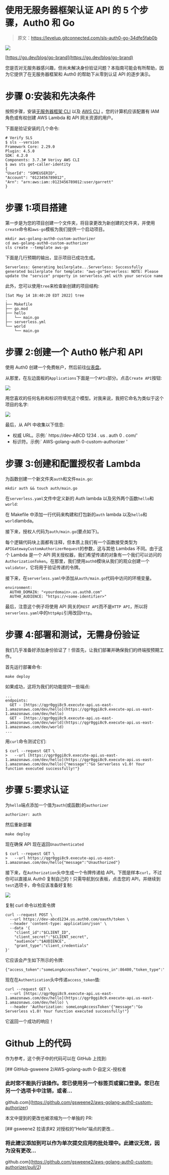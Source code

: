 # 使用无服务器框架认证 API 的 5 个步骤，Auth0 和 Go

> 原文：<https://levelup.gitconnected.com/sls-auth0-go-34dfe5fab0b>

![](img/56447dc2dddf7e1abc391b6e95df7e3b.png)

[https://go.dev/blog/go-brand](https://go.dev/blog/go-brand)

您是否对无服务器感兴趣，但尚未解决身份验证问题？本指南可能会有所帮助，因为它提供了在无服务器框架和 Auth0 的帮助下从零到认证 API 的逐步演示。

# 步骤 0:安装和先决条件

按照步骤，安装[无服务器框架 CLI](https://serverless.readme.io/docs/configuring-aws) 以及 [AWS CLI](https://docs.aws.amazon.com/cli/latest/userguide/getting-started-install.html) 。您的计算机应该配置有 IAM 角色或有权创建 AWS Lambda 和 API 网关资源的用户。

下面是验证安装的几个命令:

```
# Verify SLS
$ sls --version
Framework Core: 2.29.0
Plugin: 4.5.0
SDK: 4.2.0
Components: 3.7.3# Verivy AWS CLI
$ aws sts get-caller-identity
{
"UserId": "SOMEUSERID",
"Account": "0123456789012",
"Arn": "arn:aws:iam::0123456789012:user/garrett"
}
```

# 步骤 1:项目搭建

第一步是为您的项目创建一个文件夹，将目录更改为新创建的文件夹，并使用`create`命令和`aws-go`模板为我们提供一个启动项目。

```
mkdir aws-golang-auth0-custom-authorizer
cd aws-golang-auth0-custom-authorizer
sls create --template aws-go
```

下面是几行预期的输出，显示项目已成功生成。

```
Serverless: Generating boilerplate...Serverless: Successfully generated boilerplate for template: "aws-go"Serverless: NOTE: Please update the "service" property in serverless.yml with your service name
```

此外，您可以使用`tree`来检查新创建的项目结构:

```
[Sat May 14 18:40:20 EDT 2022] tree
.
├── Makefile
├── go.mod
├── hello
│   └── main.go
├── serverless.yml
└── world
    └── main.go
```

# 步骤 2:创建一个 Auth0 帐户和 API

使用 Auth0 创建一个免费帐户，然后前往[仪表盘](https://manage.auth0.com/dashboard/)。

从那里，在左边面板的`Applications`下面是一个`APIs`部分。点击`Create API`按钮:

![](img/be6c0f327412df8f4fb91bf7a2726b93.png)

用您喜欢的任何名称和标识符填充这个模型。对我来说，我把它命名为类似于这个项目的名字:

![](img/58465ddbc2e1dc04ce907e83f3e54293.png)

最后，从 API 中收集以下信息:

*   权威 URL。示例:` https://dev-ABCD 1234 . us . auth 0 . com/'
*   标识符。示例:` AWS-golang-auth 0-custom-authorizer '

# 步骤 3:创建和配置授权者 Lambda

为函数创建一个新文件夹`auth`和文件`main.go`:

```
mkdir auth && touch auth/main.go
```

在`serverless.yaml`文件中定义新的 Auth lambda 以及另外两个函数`hello`和`world`:

在 Makefile 中添加一行代码来构建和打包新的`auth` lambda 以及`hello`和`world`lambda。

接下来，授权人代码为`auth/main.go`(要点如下)。

每个逻辑代码块上面都有注释，但本质上我们有一个函数接受类型为`APIGatewayCustomAuthorizerRequest`的参数，这与其他 Lambdas 不同。由于这个 Lambda 是一个 API 网关授权器，我们希望传递的对象有一个我们可以访问的`AuthorizationToken`。在那里，我们使用`auth0`模块从我们的观众创建一个`validator`，它将用于验证传递的令牌。

接下来，在`serverless.yaml`中添加从`auth/main.go`代码中访问的环境变量。

```
environment:
  AUTH0_DOMAIN: "<yourdomain>.us.auth0.com"
  AUTH0_AUDIENCE: "https://<some-identifier>"
```

最后，注意这个例子将使用 API 网关的`REST API`而不是`HTTP API`，所以将`serverless.yaml`中的`httpApi`引用改回`http`。

# 步骤 4:部署和测试，无需身份验证

我们几乎准备好添加身份验证了！但首先，让我们部署并确保我们的终端按预期工作。

首先运行部署命令:

```
make deploy
```

如果成功，这将为我们的功能提供一些端点:

```
...
endpoints:
  GET - [https://qgr0ggi8c9.execute-api.us-east-1.amazonaws.com/dev/hello](https://qgr0ggi8c9.execute-api.us-east-1.amazonaws.com/dev/hello)
  GET - [https://qgr0ggi8c9.execute-api.us-east-1.amazonaws.com/dev/world](https://qgr0ggi8c9.execute-api.us-east-1.amazonaws.com/dev/world)
...
```

用`curl`命令测试它们:

```
$ curl --request GET \
>   --url [https://qgr0ggi8c9.execute-api.us-east-1.amazonaws.com/dev/hello](https://qgr0ggi8c9.execute-api.us-east-1.amazonaws.com/dev/hello){"message":"Go Serverless v1.0! Your function executed successfully!"}
```

# 步骤 5:要求认证

为`hello`端点添加一个值为`auth`(或函数)的`authorizer`

```
authorizer: auth
```

然后重新部署

```
make deploy
```

现在确保 API 现在返回`Unauthenticated`

```
$ curl --request GET \
>   --url https://qgr0ggi8c9.execute-api.us-east-1.amazonaws.com/dev/hello{"message":"Unauthorized"}
```

接下来，在`Authorization`头中生成一个令牌传递给 API。下图是样本`curl`，不过你可以直接从 Auth0 复制自己的！只需导航到仪表板，点击您的 API，并继续到`test`选项卡，命令应该准备好复制:

![](img/456b6b7b9c92d6a6c681b7a6b6202fb6.png)

复制 curl 命令以检索令牌

```
curl --request POST \
  --url https://dev-abcd1234.us.auth0.com/oauth/token \
  --header 'content-type: application/json' \
  --data '{
    "client_id":"$CLIENT_ID",
    "client_secret":"$CLIENT_secret",
    "audience":"$AUDIENCE",
    "grant_type":"client_credentials"
}'
```

它应该会产生如下所示的令牌:

```
{"access_token":"someLongAccessToken","expires_in":86400,"token_type":"Bearer"}
```

现在在`Authentication`头中传递`access_token`值:

```
curl --request GET \
  --url [https://qgr0ggi8c9.execute-api.us-east-1.amazonaws.com/dev/hello](https://qgr0ggi8c9.execute-api.us-east-1.amazonaws.com/dev/hello) \
  --header 'Authorization: someLongAccessToken'{"message":"Go Serverless v1.0! Your function executed successfully!"}
```

它返回一个成功的响应！

# Github 上的代码

作为参考，这个例子中的代码可以在 GitHub 上找到:

[](https://github.com/gsweene2/aws-golang-auth0-custom-authorizer) [## GitHub-gsweene 2/AWS-golang-auth 0-自定义-授权者

### 此时您不能执行该操作。您已使用另一个标签页或窗口登录。您已在另一个选项卡中注销，或者…

github.com](https://github.com/gsweene2/aws-golang-auth0-custom-authorizer) 

本文中提到的更改也被浓缩为一个单独的 PR:

[](https://github.com/gsweene2/aws-golang-auth0-custom-authorizer/pull/2) [## gsweene2 拉请求#2 对授权的“Hello”端点的更改…

### 将此建议添加到可以作为单次提交应用的批处理中。此建议无效，因为没有更改…

github.com](https://github.com/gsweene2/aws-golang-auth0-custom-authorizer/pull/2)